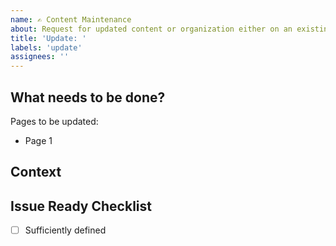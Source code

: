 ```yaml
---
name: ✍️ Content Maintenance
about: Request for updated content or organization either on an existing page.
title: 'Update: '
labels: 'update'
assignees: ''
---
```


<!--- Provide a general summary of the feature in the title above -->

## What needs to be done?

Pages to be updated:  

* Page 1  

## Context
<!--- Why is this topic important? Who is it important to? How would it be used? -->

## Issue Ready Checklist
<!--- Needs to be fully checked-off in order to work on it -->

- [ ] Sufficiently defined  
